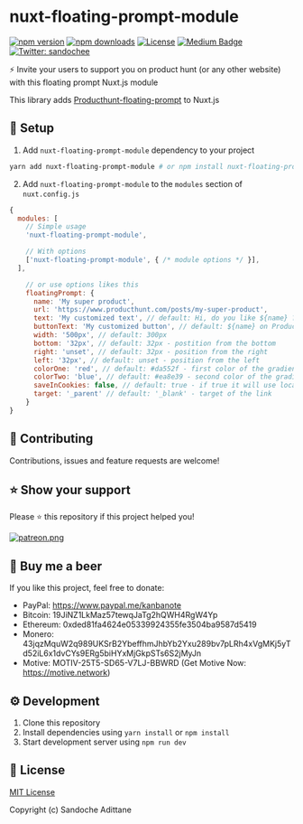 # nuxt-floating-prompt-module

[![npm version][npm-version-src]][npm-version-href]
[![npm downloads][npm-downloads-src]][npm-downloads-href]
[![License][license-src]][license-href]
[![Medium Badge](https://badgen.net/badge/icon/medium?icon=medium&label)](https://medium.com/@sandoche)
[![Twitter: sandochee](https://img.shields.io/twitter/follow/sandochee.svg?style=social)](https://twitter.com/sandochee)

⚡️ Invite your users to support you on product hunt (or any other website) with this floating prompt Nuxt.js module

This library adds [Producthunt-floating-prompt](https://github.com/sandoche/Producthunt-floating-prompt) to Nuxt.js

## 📖 Setup

1. Add `nuxt-floating-prompt-module` dependency to your project

```bash
yarn add nuxt-floating-prompt-module # or npm install nuxt-floating-prompt-module
```

2. Add `nuxt-floating-prompt-module` to the `modules` section of `nuxt.config.js`

```js
{
  modules: [
    // Simple usage
    'nuxt-floating-prompt-module',

    // With options
    ['nuxt-floating-prompt-module', { /* module options */ }],
  ],

    // or use options likes this
    floatingPrompt: {
      name: 'My super product',
      url: 'https://www.producthunt.com/posts/my-super-product',
      text: 'My customized text', // default: Hi, do you like ${name} ? Don't forget to show your love on Product Hunt 🚀
      buttonText: 'My customized button', // default: ${name} on Product Hunt
      width: '500px', // default: 300px
      bottom: '32px', // default: 32px - postition from the bottom
      right: 'unset', // default: 32px - position from the right
      left: '32px', // default: unset - position from the left
      colorOne: 'red', // default: #da552f - first color of the gradient
      colorTwo: 'blue', // default: #ea8e39 - second color of the gradient
      saveInCookies: false, // default: true - if true it will use localStorage to appear only once
      target: '_parent' // default: '_blank' - target of the link
    }
}
```

## 🤝 Contributing

Contributions, issues and feature requests are welcome!

## ⭐️ Show your support

Please ⭐️ this repository if this project helped you!

<a href="https://www.patreon.com/sandoche">[![patreon.png](https://c5.patreon.com/external/logo/become_a_patron_button.png)](https://www.patreon.com/sandoche)</a>

## 🍺 Buy me a beer

If you like this project, feel free to donate:

- PayPal: https://www.paypal.me/kanbanote
- Bitcoin: 19JiNZ1LkMaz57tewqJaTg2hQWH4RgW4Yp
- Ethereum: 0xded81fa4624e05339924355fe3504ba9587d5419
- Monero: 43jqzMquW2q989UKSrB2YbeffhmJhbYb2Yxu289bv7pLRh4xVgMKj5yTd52iL6x1dvCYs9ERg5biHYxMjGkpSTs6S2jMyJn
- Motive: MOTIV-25T5-SD65-V7LJ-BBWRD (Get Motive Now: https://motive.network)

## ⚙️ Development

1. Clone this repository
2. Install dependencies using `yarn install` or `npm install`
3. Start development server using `npm run dev`

## 📄 License

[MIT License](./LICENSE)

Copyright (c) Sandoche Adittane

<!-- Badges -->

[npm-version-src]: https://img.shields.io/npm/v/nuxt-floating-prompt-module/latest.svg
[npm-version-href]: https://npmjs.com/package/nuxt-floating-prompt-module
[npm-downloads-src]: https://img.shields.io/npm/dt/nuxt-floating-prompt-module.svg
[npm-downloads-href]: https://npmjs.com/package/nuxt-floating-prompt-module
[license-src]: https://img.shields.io/npm/l/nuxt-floating-prompt-module.svg
[license-href]: https://npmjs.com/package/nuxt-floating-prompt-module
